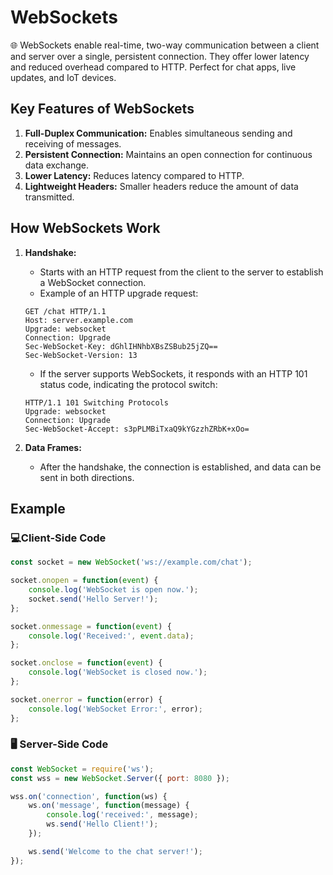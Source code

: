 # WebSockets

🌐 WebSockets enable real-time, two-way communication between a client and server over a single, persistent connection. They offer lower latency and reduced overhead compared to HTTP. Perfect for chat apps, live updates, and IoT devices.

## Key Features of WebSockets

1. **Full-Duplex Communication:** Enables simultaneous sending and receiving of messages.
2. **Persistent Connection:** Maintains an open connection for continuous data exchange.
3. **Lower Latency:** Reduces latency compared to HTTP.
4. **Lightweight Headers:** Smaller headers reduce the amount of data transmitted.

## How WebSockets Work

1. **Handshake:** 
    - Starts with an HTTP request from the client to the server to establish a WebSocket connection.
    - Example of an HTTP upgrade request:
    ```http
    GET /chat HTTP/1.1
    Host: server.example.com
    Upgrade: websocket
    Connection: Upgrade
    Sec-WebSocket-Key: dGhlIHNhbXBsZSBub25jZQ==
    Sec-WebSocket-Version: 13
    ```
    - If the server supports WebSockets, it responds with an HTTP 101 status code, indicating the protocol switch:
    ```http
    HTTP/1.1 101 Switching Protocols
    Upgrade: websocket
    Connection: Upgrade
    Sec-WebSocket-Accept: s3pPLMBiTxaQ9kYGzzhZRbK+xOo=
    ```

2. **Data Frames:**
    - After the handshake, the connection is established, and data can be sent in both directions.

## Example

### 💻Client-Side Code

```javascript
const socket = new WebSocket('ws://example.com/chat');

socket.onopen = function(event) {
    console.log('WebSocket is open now.');
    socket.send('Hello Server!');
};

socket.onmessage = function(event) {
    console.log('Received:', event.data);
};

socket.onclose = function(event) {
    console.log('WebSocket is closed now.');
};

socket.onerror = function(error) {
    console.log('WebSocket Error:', error);
};

```
### 🖥️ Server-Side Code

```javascript
const WebSocket = require('ws');
const wss = new WebSocket.Server({ port: 8080 });

wss.on('connection', function(ws) {
    ws.on('message', function(message) {
        console.log('received:', message);
        ws.send('Hello Client!');
    });

    ws.send('Welcome to the chat server!');
});
